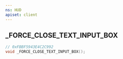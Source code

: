 ```yaml
---
ns: HUD
apiset: client
---
```

## _FORCE_CLOSE_TEXT_INPUT_BOX

```c
// 0xFBBF5943E4C2C992
void _FORCE_CLOSE_TEXT_INPUT_BOX();
```